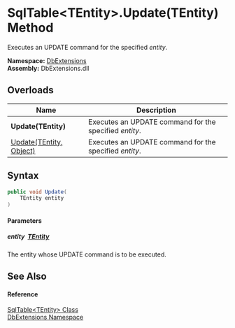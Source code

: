 SqlTable&lt;TEntity>.Update(TEntity) Method
===========================================
Executes an UPDATE command for the specified *entity*.
  
**Namespace:** [DbExtensions][1]  
**Assembly:** DbExtensions.dll

Overloads
---------

| Name                         | Description                                            |
| ---------------------------- | ------------------------------------------------------ |
| **Update(TEntity)**          | Executes an UPDATE command for the specified *entity*. |
| [Update(TEntity, Object)][2] | Executes an UPDATE command for the specified *entity*. |


Syntax
------

```csharp
public void Update(
	TEntity entity
)
```

#### Parameters

##### *entity*  [TEntity][3]
The entity whose UPDATE command is to be executed.


See Also
--------

#### Reference
[SqlTable&lt;TEntity> Class][3]  
[DbExtensions Namespace][1]  

[1]: ../README.md
[2]: Update_1.md
[3]: README.md